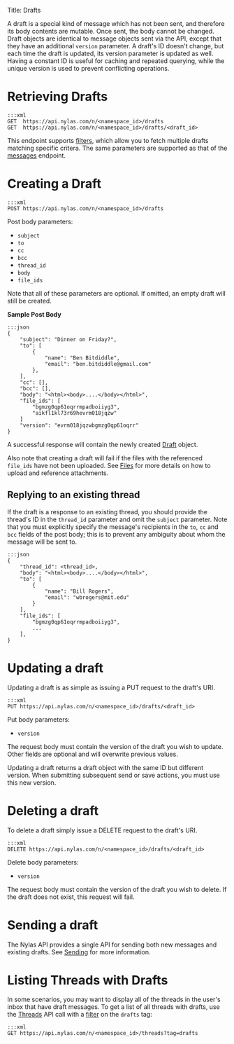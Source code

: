 Title: Drafts

A draft is a special kind of message which has not been sent, and therefore its body contents are mutable. Once sent, the body cannot be changed. Draft objects are identical to message objects sent via the API, except that they have an additional `version` parameter. A draft's ID doesn't change, but each time the draft is updated, its version parameter is updated as well.  Having a constant ID is useful for caching and repeated querying, while the unique version is used to prevent conflicting operations.


# Retrieving Drafts

```
:::xml
GET  https://api.nylas.com/n/<namespace_id>/drafts
GET  https://api.nylas.com/n/<namespace_id>/drafts/<draft_id>
```

This endpoint supports [filters](#filters), which allow you to fetch multiple drafts matching specific critera. The same parameters are supported as that of the [messages](#messages) endpoint.

# Creating a Draft

```
:::xml
POST https://api.nylas.com/n/<namespace_id>/drafts
```

Post body parameters:

* `subject`
* `to`
* `cc`
* `bcc`
* `thread_id`
* `body`
* `file_ids`

Note that all of these parameters are optional. If omitted, an empty draft will still be created.


**Sample Post Body**

```
:::json
{
    "subject": "Dinner on Friday?",
    "to": [
        {
            "name": "Ben Bitdiddle",
            "email": "ben.bitdiddle@gmail.com"
        },
    ],
    "cc": [],
    "bcc": [],
    "body": "<html><body>....</body></html>",
    "file_ids": [
        "bgmzg0qp61oqrrmpadboiiyg3",
        "aikfl1kl73r69hevrm018jqzw"
    ]
    "version": "evrm018jqzwbgmzg0qp61oqrr"
}
```

A successful response will contain the newly created [Draft](#draft) object.

Also note that creating a draft will fail if the files with the referenced `file_ids` have not been uploaded. See [Files](#files) for more details on how to upload and reference attachments.


## Replying to an existing thread

If the draft is a response to an existing thread, you should provide the thread's ID in the `thread_id` parameter and omit the `subject` parameter. Note that you must explicitly specify the message's recipients in the `to`, `cc` and `bcc` fields of the post body; this is to prevent any ambiguity about whom the message will be sent to.

```
:::json
{
    "thread_id": <thread_id>,
    "body": "<html><body>....</body></html>",
    "to": [
        {
            "name": "Bill Rogers",
            "email": "wbrogers@mit.edu"
        }
    ],
    "file_ids": [
        "bgmzg0qp61oqrrmpadboiiyg3",
        ...
    ],
}
```


# Updating a draft

Updating a draft is as simple as issuing a PUT request to the draft's URI.

```
:::xml
PUT https://api.nylas.com/n/<namespace_id>/drafts/<draft_id>
```

Put body parameters:

* `version`

The request body must contain the version of the draft you wish to update. Other fields are optional and will overwrite previous values.

Updating a draft returns a draft object with the same ID but different version. When submitting subsequent send or save actions, you must use this new version.

# Deleting a draft

To delete a draft simply issue a DELETE request to the draft's URI.

```
:::xml
DELETE https://api.nylas.com/n/<namespace_id>/drafts/<draft_id>
```

Delete body parameters:

* `version`

The request body must contain the version of the draft you wish to delete.
If the draft does not exist, this request will fail.


# Sending a draft

The Nylas API provides a single API for sending both new messages and existing drafts. See [Sending](#sending) for more information.


# Listing Threads with Drafts

In some scenarios, you may want to display all of the threads in the user's inbox that have draft messages. To get a list of all threads with drafts, use the [Threads](#threads) API call with a [filter](#filters) on the `drafts` tag:

```
:::xml
GET https://api.nylas.com/n/<namespace_id>/threads?tag=drafts
```

